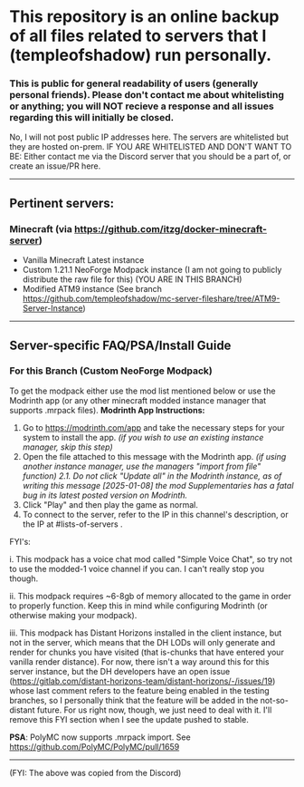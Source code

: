 # This repository is an online backup of all files related to servers that I (templeofshadow) run personally.
### This is public for general readability of users (generally personal friends). Please don't contact me about whitelisting or anything; you will NOT recieve a response and all issues regarding this will initially be closed.
No, I will not post public IP addresses here. The servers are whitelisted but they are hosted on-prem.
IF YOU ARE WHITELISTED AND DON'T WANT TO BE: Either contact me via the Discord server that you should be a part of, or create an issue/PR here.

---

## Pertinent servers:
### Minecraft (via https://github.com/itzg/docker-minecraft-server)
- Vanilla Minecraft Latest instance
- Custom 1.21.1 NeoForge Modpack instance (I am not going to publicly distribute the raw file for this) (YOU ARE IN THIS BRANCH)
- Modified ATM9 instance (See branch https://github.com/templeofshadow/mc-server-fileshare/tree/ATM9-Server-Instance)

---

## Server-specific FAQ/PSA/Install Guide
### For this Branch (Custom NeoForge Modpack)

To get the modpack either use the mod list mentioned below or use the Modrinth app (or any other minecraft modded instance manager that supports .mrpack files).
**Modrinth App Instructions:**
1. Go to https://modrinth.com/app and take the necessary steps for your system to install the app. *(if you wish to use an existing instance manager, skip this step)*
2. Open the file attached to this message with the Modrinth app. *(if using another instance manager, use the managers "import from file" function)*
*2.1. Do not click "Update all" in the Modrinth instance, as of writing this message [2025-01-08] the mod Supplementaries has a fatal bug in its latest posted version on Modrinth.*
3. Click "Play" and then play the game as normal.
4. To connect to the server, refer to the IP in this channel's description, or the IP at #lists-of-servers .

FYI's:

i. This modpack has a voice chat mod called "Simple Voice Chat", so try not to use the modded-1 voice channel if you can. I can't really stop you though.

ii. This modpack requires ~6-8gb of memory allocated to the game in order to properly function. Keep this in mind while configuring Modrinth (or otherwise making your modpack).

iii. This modpack has Distant Horizons installed in the client instance, but not in the server, which means that the DH LODs will only generate and render for chunks you have visited (that is-chunks that have entered your vanilla render distance). For now, there isn't a way around this for this server instance, but the DH developers have an open issue (https://gitlab.com/distant-horizons-team/distant-horizons/-/issues/19) whose last comment refers to the feature being enabled in the testing branches, so I personally think that the feature will be added in the not-so-distant future. For us right now, though, we just need to deal with it. I'll remove this FYI section when I see the update pushed to stable.

**PSA**: PolyMC now supports .mrpack import. See https://github.com/PolyMC/PolyMC/pull/1659

---

(FYI: The above was copied from the Discord)
